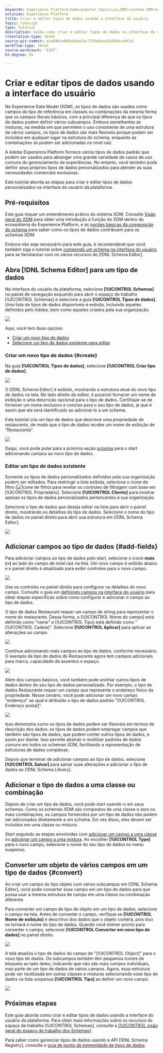 ```yaml
---
keywords: Experience Platform;home;popular topics;ui;XDM;sistema XDM;modelo de dados de experiência;Modelo de dados de experiência;Modelo de dados de experiência;modelo de dados;Modelo de dados;Registro de schemas;Registro de Schemas;schema;Schema;schemas;Schemas;criar;tipo de dados;tipos de dados;
solution: Experience Platform
title: Criar e editar tipos de dados usando a interface do usuário
topic: tutorial
type: Tutorial
description: Saiba como criar e editar tipos de dados na interface do usuário do Experience Platform.
translation-type: tm+mt
source-git-commit: eca896ca068a02da7ec7379e8ced2105bbca9f2d
workflow-type: tm+mt
source-wordcount: '1137'
ht-degree: 0%

---
```



# Criar e editar tipos de dados usando a interface do usuário

No Experience Data Model (XDM), os tipos de dados são usados como campos do tipo de referência em classes ou combinações da mesma forma que os campos literais básicos, com a principal diferença de que os tipos de dados podem definir vários subcampos. Embora semelhantes às misturas, na medida em que permitem o uso consistente de uma estrutura de vários campos, os tipos de dados são mais flexíveis porque podem ser incluídos em qualquer lugar na estrutura do schema, enquanto as combinações só podem ser adicionadas no nível raiz.

A Adobe Experience Platform fornece vários tipos de dados padrão que podem ser usados para abranger uma grande variedade de casos de uso comuns do gerenciamento de experiências. No entanto, você também pode definir seus próprios tipos de dados personalizados para atender às suas necessidades comerciais exclusivas.

Este tutorial aborda as etapas para criar e editar tipos de dados personalizados na interface do usuário da plataforma.

## Pré-requisitos

Este guia requer um entendimento prático do sistema XDM. Consulte [Visão geral do XDM](../../home.md) para obter uma introdução à função do XDM dentro do ecossistema do Experience Platform, e as [noções básicas da composição do schema](../../schema/composition.md) para saber como os tipos de dados contribuem para os schemas XDM.

Embora não seja necessário para este guia, é recomendável que você também siga o tutorial sobre [compondo um schema na interface do usuário](../../tutorials/create-schema-ui.md) para se familiarizar com os vários recursos do [!DNL Schema Editor].

## Abra [!DNL Schema Editor] para um tipo de dados

Na interface do usuário da plataforma, selecione **[!UICONTROL Schemas]** no painel de navegação esquerdo para abrir o espaço de trabalho [!UICONTROL Schemas] e selecione a guia **[!UICONTROL Tipos de dados]**. Uma lista de tipos de dados disponíveis é exibida, incluindo aqueles definidos pelo Adobe, bem como aqueles criados pela sua organização.

![](../../images/ui/resources/data-types/data-types-tab.png)

Aqui, você tem duas opções:

- [Criar um novo tipo de dados](#create)
- [Selecione um tipo de dados existente para editar](#edit)

### Criar um novo tipo de dados {#create}

Na guia **[!UICONTROL Tipos de dados]**, selecione **[!UICONTROL Criar tipo de dados]**.

![](../../images/ui/resources/data-types/create.png)

O [!DNL Schema Editor] é exibido, mostrando a estrutura atual do novo tipo de dados na tela. No lado direito do editor, é possível fornecer um nome de exibição e uma descrição opcional para o tipo de dados. Certifique-se de fornecer um nome exclusivo e conciso para o seu tipo de dados, já que é assim que ele será identificado ao adicioná-lo a um schema.

Este tutorial cria um tipo de dados que descreve uma propriedade de restaurante, de modo que o tipo de dados recebe um nome de exibição de &quot;Restaurante&quot;.

![](../../images/ui/resources/data-types/data-type-properties.png)

Daqui, você pode pular para a próxima seção [próxima](#add-fields) para o start adicionando campos ao novo tipo de dados.

### Editar um tipo de dados existente

Somente os tipos de dados personalizados definidos pela sua organização podem ser editados. Para restringir a lista exibida, selecione o ícone de filtro (![Ícone de filtro](../../images/ui/resources/data-types/filter.png)) para revelar os controles de filtragem com base em [!UICONTROL Proprietário]. Selecione **[!UICONTROL Cliente]** para mostrar apenas os tipos de dados personalizados pertencentes à sua organização.

Selecione o tipo de dados que deseja editar na lista para abrir o painel direito, mostrando os detalhes do tipo de dados. Selecione o nome do tipo de dados no painel direito para abrir sua estrutura em [!DNL Schema Editor].

![](../../images/ui/resources/data-types/edit.png)

## Adicionar campos ao tipo de dados {#add-fields}

Para adicionar campos ao tipo de dados pelo start, selecione o ícone **mais (+)** ao lado do campo de nível raiz na tela. Um novo campo é exibido abaixo e o painel direito é atualizado para exibir controles para o novo campo.

![](../../images/ui/resources/data-types/new-field.png)

Use os controles no painel direito para configurar os detalhes do novo campo. Consulte o guia em [definindo campos na interface do usuário](../fields/overview.md#define) para obter etapas específicas sobre como configurar e adicionar o campo ao tipo de dados.

O tipo de dados Restaurant requer um campo de string para representar o nome do restaurante. Dessa forma, o [!UICONTROL Nome do campo] está definido como &quot;nome&quot; e [!UICONTROL Tipo] está definido como &quot;[!UICONTROL Cadeia]&quot;. Selecione **[!UICONTROL Aplicar]** para aplicar as alterações ao campo.

![](../../images/ui/resources/data-types/name-field.png)

Continue adicionando mais campos ao tipo de dados, conforme necessário. O exemplo de tipo de dados do Restaurante agora tem campos adicionais para marca, capacidade de assentos e espaço.

![](../../images/ui/resources/data-types/more-fields.png)

Além dos campos básicos, você também pode aninhar outros tipos de dados dentro do seu tipo de dados personalizado. Por exemplo, o tipo de dados Restaurante requer um campo que represente o endereço físico da propriedade. Nesse cenário, você pode adicionar um novo campo &quot;endereço&quot; ao qual é atribuído o tipo de dados padrão &quot;[!UICONTROL Endereço postal]&quot;.

![](../../images/ui/resources/data-types/address-field.png)

Isso demonstra como os tipos de dados podem ser flexíveis em termos de descrição dos dados: os tipos de dados podem empregar campos que também são tipos de dados, que podem conter outros tipos de dados, e assim por diante. Isso permite abstrair e reutilizar padrões de dados comuns em todos os schemas XDM, facilitando a representação de estruturas de dados complexas.

Depois que terminar de adicionar campos ao tipo de dados, selecione **[!UICONTROL Salvar]** para salvar suas alterações e adicionar o tipo de dados ao [!DNL Schema Library].

## Adicionar o tipo de dados a uma classe ou combinação

Depois de criar um tipo de dados, você pode start usando-o em seus schemas. Como os schemas XDM são compostos de uma classe e zero ou mais combinações, os campos fornecidos por um tipo de dados não podem ser adicionados diretamente a um schema. Em vez disso, eles devem ser incluídos em uma classe ou mistura.

Start seguindo as etapas envolvidas com [adicionar um campo a uma classe](./classes.md#add-fields) ou [adicionar um campo a uma mistura](./mixins.md#add-fields). Ao escolher **[!UICONTROL Type]** para o novo campo, selecione o nome do seu tipo de dados no menu suspenso.

## Converter um objeto de vários campos em um tipo de dados {#convert}

Ao criar um campo do tipo objeto com vários subcampos em [!DNL Schema Editor], você pode converter esse campo em um tipo de dados para que possa usar a mesma estrutura de campo em uma classe ou combinação diferente.

Para converter um campo de tipo de objeto em um tipo de dados, selecione o campo na tela. Antes de converter o campo, verifique se **[!UICONTROL Nome de exibição]** é descritivo dos dados que o objeto conterá, pois isso se tornará o nome do tipo de dados. Quando você estiver pronto para converter o campo, selecione **[!UICONTROL Converter em novo tipo de dados]** no painel direito.

![](../../images/ui/resources/data-types/convert-object.png)

A tela atualiza o tipo de dados do campo de &quot;[!UICONTROL Object]&quot; para o novo tipo de dados. Os subcampos também têm pequenos ícones de bloqueio ao lado deles, indicando que não são mais campos individuais, mas parte de um tipo de dados de vários campos. Agora, essa estrutura pode ser reutilizada em outras classes e misturas selecionando esse tipo de dados na lista suspensa **[!UICONTROL Tipo]** ao definir um novo campo.

![](../../images/ui/resources/data-types/converted.png)

## Próximas etapas

Este guia aborda como criar e editar tipos de dados usando a interface do usuário da plataforma. Para obter mais informações sobre os recursos do espaço de trabalho [!UICONTROL Schemas], consulte a [[!UICONTROL visão geral do espaço de trabalho dos Schemas]](../overview.md).

Para saber como gerenciar tipos de dados usando a API [!DNL Schema Registry], consulte o [guia de ponto de extremidade de tipos de dados](../../api/data-types.md).

